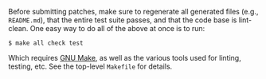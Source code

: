 Before submitting patches, make sure to regenerate all generated files (e.g.,
`README.md`), that the entire test suite passes, and that the code base is
lint-clean. One easy way to do all of the above at once is to run:

```
$ make all check test
```

Which requires [GNU Make](https://www.gnu.org/software/make/), as well as the
various tools used for linting, testing, etc. See the top-level `Makefile` for
details.
